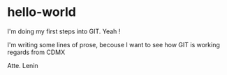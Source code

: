# hello-world
I'm doing my first steps into GIT.  Yeah ! 

I'm writing some lines of prose, becouse I want to see how GIT is working
regards from CDMX

Atte. Lenin
